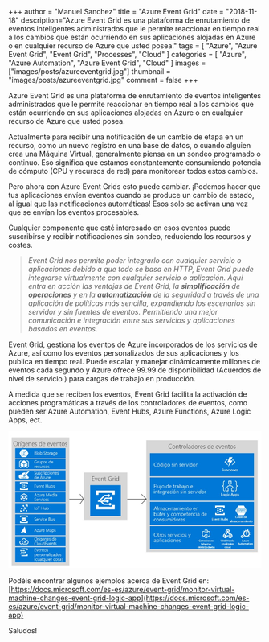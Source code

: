 +++
author = "Manuel Sanchez"
title = "Azure Event Grid"
date = "2018-11-18"
description="Azure Event Grid es una plataforma de enrutamiento de eventos inteligentes administrados que le permite reaccionar en tiempo real a los cambios que están ocurriendo en sus aplicaciones alojadas en Azure o en cualquier recurso de Azure que usted posea."
tags = [
    "Azure", "Azure Event Grid", "Event Grid", "Processes", "Cloud"
]
categories = [
    "Azure", "Azure Automation", "Azure Event Grid",  "Cloud"
]
images  = ["images/posts/azureeventgrid.jpg"]
thumbnail  = "images/posts/azureeventgrid.jpg"
comment = false
+++

Azure Event Grid es una plataforma de enrutamiento de eventos inteligentes administrados que le permite reaccionar en tiempo real a los cambios que están ocurriendo en sus aplicaciones alojadas en Azure o en cualquier recurso de Azure que usted posea.

Actualmente para recibir una notificación de un cambio de etapa en un recurso, como un nuevo registro en una base de datos, o cuando alguien crea una Máquina Virtual, generalmente piensa en un sondeo programado o continuo. Eso significa que estamos constantemente consumiendo potencia de cómputo (CPU y recursos de red) para monitorear todos estos cambios.

Pero ahora con Azure Event Grids esto puede cambiar. ¡Podemos hacer que tus aplicaciones envíen eventos cuando se produce un cambio de estado, al igual que las notificaciones automáticas! Esos solo se activan una vez que se envían los eventos procesables.

Cualquier componente que esté interesado en esos eventos puede suscribirse y recibir notificaciones sin sondeo, reduciendo los recursos y costes.

> *Event Grid nos permite poder integrarlo con cualquier servicio o aplicaciones debido a que todo se basa en HTTP, Event Grid puede integrarse virtualmente con cualquier servicio o aplicación. Aquí entra en acción las ventajas de Event Grid, la **simplificación** de **operaciones** y en la **automatización** de la seguridad a través de una aplicación de políticas más sencilla, expandiendo los escenarios sin servidor y sin fuentes de eventos. Permitiendo una mejor comunicación e integración entre sus servicios y aplicaciones basados en eventos.*

Event Grid, gestiona los eventos de Azure incorporados de los servicios de Azure, así como los eventos personalizados de sus aplicaciones y los publica en tiempo real. Puede escalar y manejar dinámicamente millones de eventos cada segundo y Azure ofrece 99.99 de disponibilidad (Acuerdos de nivel de servicio ) para cargas de trabajo en producción.

A medida que se reciben los eventos, Event Grid facilita la activación de acciones programáticas a través de los controladores de eventos, como pueden ser Azure Automation, Event Hubs, Azure Functions, Azure Logic Apps, ect.

![imagen event grid](images/posts/event_grid1.jpg)

Podéis encontrar algunos ejemplos acerca de Event Grid en: [https://docs.microsoft.com/es-es/azure/event-grid/monitor-virtual-machine-changes-event-grid-logic-app](https://docs.microsoft.com/es-es/azure/event-grid/monitor-virtual-machine-changes-event-grid-logic-app)

Saludos!
